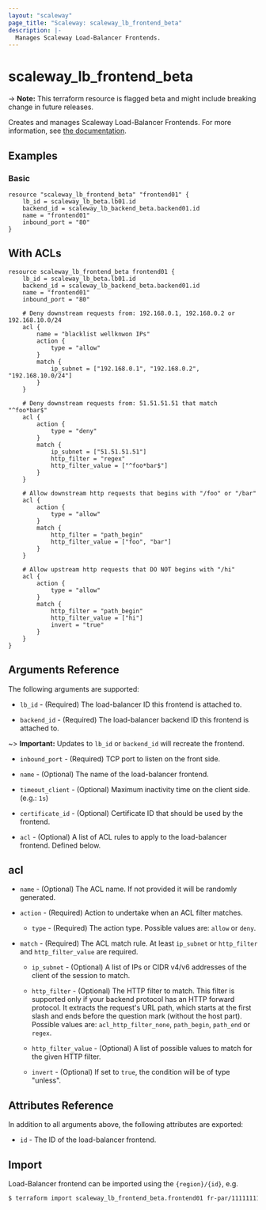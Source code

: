 ```yaml
---
layout: "scaleway"
page_title: "Scaleway: scaleway_lb_frontend_beta"
description: |-
  Manages Scaleway Load-Balancer Frontends.
---
```


# scaleway_lb_frontend_beta

-> **Note:** This terraform resource is flagged beta and might include breaking change in future releases.

Creates and manages Scaleway Load-Balancer Frontends. For more information, see [the documentation](https://developers.scaleway.com/en/products/lb/api).

## Examples
    
### Basic

```hcl
resource "scaleway_lb_frontend_beta" "frontend01" {
    lb_id = scaleway_lb_beta.lb01.id
    backend_id = scaleway_lb_backend_beta.backend01.id
    name = "frontend01"
    inbound_port = "80"
}
```

## With ACLs

```hcl
resource scaleway_lb_frontend_beta frontend01 {
    lb_id = scaleway_lb_beta.lb01.id
    backend_id = scaleway_lb_backend_beta.backend01.id
    name = "frontend01"
    inbound_port = "80"

    # Deny downstream requests from: 192.168.0.1, 192.168.0.2 or 192.168.10.0/24
    acl {
        name = "blacklist wellknwon IPs"
        action {
            type = "allow"
        }
        match {
            ip_subnet = ["192.168.0.1", "192.168.0.2", "192.168.10.0/24"]
        }
    }

    # Deny downstream requests from: 51.51.51.51 that match "^foo*bar$" 
    acl {
        action {
            type = "deny"
        }
        match {
            ip_subnet = ["51.51.51.51"]
            http_filter = "regex"
            http_filter_value = ["^foo*bar$"]
        }
    }

    # Allow downstream http requests that begins with "/foo" or "/bar" 
    acl {
        action {
            type = "allow"
        }
        match {
            http_filter = "path_begin"
            http_filter_value = ["foo", "bar"]
        }
    }

    # Allow upstream http requests that DO NOT begins with "/hi"
    acl {
        action {
            type = "allow"
        }
        match {
            http_filter = "path_begin"
            http_filter_value = ["hi"]
            invert = "true"
        }
    }
}
```

## Arguments Reference

The following arguments are supported:

- `lb_id` - (Required) The load-balancer ID this frontend is attached to.

- `backend_id` - (Required) The load-balancer backend ID this frontend is attached to.

~> **Important:** Updates to `lb_id` or `backend_id` will recreate the frontend.

- `inbound_port` - (Required) TCP port to listen on the front side.

- `name` - (Optional) The name of the load-balancer frontend.

- `timeout_client` - (Optional) Maximum inactivity time on the client side. (e.g.: `1s`)

- `certificate_id` - (Optional) Certificate ID that should be used by the frontend.

- `acl` - (Optional) A list of ACL rules to apply to the load-balancer frontend.  Defined below.

## acl

- `name` - (Optional) The ACL name. If not provided it will be randomly generated.
  
- `action` - (Required) Action to undertake when an ACL filter matches.
  
  - `type` - (Required) The action type. Possible values are: `allow` or `deny`.
  
- `match` - (Required) The ACL match rule. At least `ip_subnet` or `http_filter` and `http_filter_value` are required.

  - `ip_subnet` - (Optional) A list of IPs or CIDR v4/v6 addresses of the client of the session to match.

  - `http_filter` - (Optional) The HTTP filter to match. This filter is supported only if your backend protocol has an HTTP forward protocol.
    It extracts the request's URL path, which starts at the first slash and ends before the question mark (without the host part).
    Possible values are: `acl_http_filter_none`, `path_begin`, `path_end` or `regex`.

  - `http_filter_value` - (Optional) A list of possible values to match for the given HTTP filter.

  - `invert` - (Optional) If set to `true`, the condition will be of type "unless".

## Attributes Reference

In addition to all arguments above, the following attributes are exported:

- `id` - The ID of the load-balancer frontend.

## Import

Load-Balancer frontend can be imported using the `{region}/{id}`, e.g.

```bash
$ terraform import scaleway_lb_frontend_beta.frontend01 fr-par/11111111-1111-1111-1111-111111111111
```
